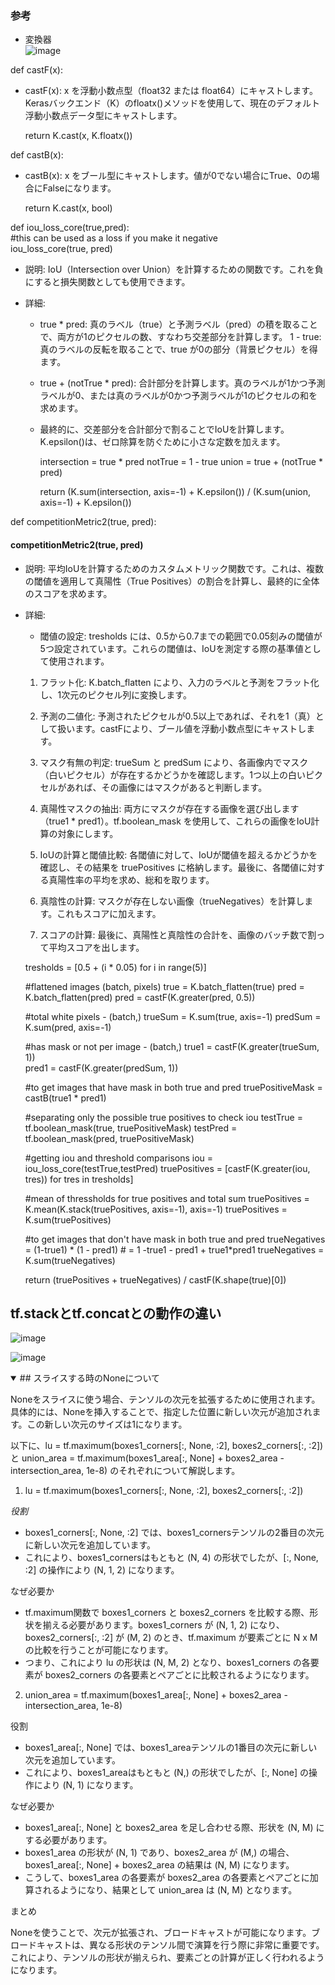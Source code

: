 ### 参考  
* 変換器  
![image](https://github.com/user-attachments/assets/52b09053-c96c-4173-a10e-45c945934cf1)

def castF(x):  
- castF(x): x を浮動小数点型（float32 または float64）にキャストします。Kerasバックエンド（K）のfloatx()メソッドを使用して、現在のデフォルト浮動小数点データ型にキャストします。

    return K.cast(x, K.floatx())

def castB(x):  
- castB(x): x をブール型にキャストします。値が0でない場合にTrue、0の場合にFalseになります。

    return K.cast(x, bool)

def iou_loss_core(true,pred):  
#this can be used as a loss if you make it negative  
iou_loss_core(true, pred)
- 説明: IoU（Intersection over Union）を計算するための関数です。これを負にすると損失関数としても使用できます。

- 詳細:

  - true * pred: 真のラベル（true）と予測ラベル（pred）の積を取ることで、両方が1のピクセルの数、すなわち交差部分を計算します。
1 - true: 真のラベルの反転を取ることで、true が0の部分（背景ピクセル）を得ます。
  - true + (notTrue * pred): 合計部分を計算します。真のラベルが1かつ予測ラベルが0、または真のラベルが0かつ予測ラベルが1のピクセルの和を求めます。
  - 最終的に、交差部分を合計部分で割ることでIoUを計算します。K.epsilon()は、ゼロ除算を防ぐために小さな定数を加えます。

    intersection = true * pred
    notTrue = 1 - true
    union = true + (notTrue * pred)

    return (K.sum(intersection, axis=-1) + K.epsilon()) / (K.sum(union, axis=-1) + K.epsilon())

def competitionMetric2(true, pred):  
#### competitionMetric2(true, pred)
- 説明: 平均IoUを計算するためのカスタムメトリック関数です。これは、複数の閾値を適用して真陽性（True Positives）の割合を計算し、最終的に全体のスコアを求めます。

- 詳細:

  - 閾値の設定: tresholds には、0.5から0.7までの範囲で0.05刻みの閾値が5つ設定されています。これらの閾値は、IoUを測定する際の基準値として使用されます。

  1. フラット化: K.batch_flatten により、入力のラベルと予測をフラット化し、1次元のピクセル列に変換します。

  2. 予測の二値化: 予測されたピクセルが0.5以上であれば、それを1（真）として扱います。castFにより、ブール値を浮動小数点型にキャストします。

  3. マスク有無の判定: trueSum と predSum により、各画像内でマスク（白いピクセル）が存在するかどうかを確認します。1つ以上の白いピクセルがあれば、その画像にはマスクがあると判断します。

  4. 真陽性マスクの抽出: 両方にマスクが存在する画像を選び出します（true1 * pred1）。tf.boolean_mask を使用して、これらの画像をIoU計算の対象にします。

  5. IoUの計算と閾値比較: 各閾値に対して、IoUが閾値を超えるかどうかを確認し、その結果を truePositives に格納します。最後に、各閾値に対する真陽性率の平均を求め、総和を取ります。

  6. 真陰性の計算: マスクが存在しない画像（trueNegatives）を計算します。これもスコアに加えます。

  7. スコアの計算: 最後に、真陽性と真陰性の合計を、画像のバッチ数で割って平均スコアを出します。

    tresholds = [0.5 + (i * 0.05)  for i in range(5)]

    #flattened images (batch, pixels)
    true = K.batch_flatten(true)
    pred = K.batch_flatten(pred)
    pred = castF(K.greater(pred, 0.5))

    #total white pixels - (batch,)
    trueSum = K.sum(true, axis=-1)
    predSum = K.sum(pred, axis=-1)

    #has mask or not per image - (batch,)
    true1 = castF(K.greater(trueSum, 1))    
    pred1 = castF(K.greater(predSum, 1))

    #to get images that have mask in both true and pred
    truePositiveMask = castB(true1 * pred1)

    #separating only the possible true positives to check iou
    testTrue = tf.boolean_mask(true, truePositiveMask)
    testPred = tf.boolean_mask(pred, truePositiveMask)

    #getting iou and threshold comparisons
    iou = iou_loss_core(testTrue,testPred) 
    truePositives = [castF(K.greater(iou, tres)) for tres in tresholds]

    #mean of thressholds for true positives and total sum
    truePositives = K.mean(K.stack(truePositives, axis=-1), axis=-1)
    truePositives = K.sum(truePositives)

    #to get images that don't have mask in both true and pred
    trueNegatives = (1-true1) * (1 - pred1) # = 1 -true1 - pred1 + true1*pred1
    trueNegatives = K.sum(trueNegatives) 

    return (truePositives + trueNegatives) / castF(K.shape(true)[0])


## tf.stackとtf.concatとの動作の違い

![image](https://github.com/user-attachments/assets/cd1e03d0-c8bd-4bc2-a5ee-7344130b043f)

![image](https://github.com/user-attachments/assets/a8beb3e9-bc3e-4003-8d9c-2e418edda868)


<details open><summary>## スライスする時のNoneについて</summary>  



Noneをスライスに使う場合、テンソルの次元を拡張するために使用されます。具体的には、Noneを挿入することで、指定した位置に新しい次元が追加されます。この新しい次元のサイズは1になります。

以下に、lu = tf.maximum(boxes1_corners[:, None, :2], boxes2_corners[:, :2]) と union_area = tf.maximum(boxes1_area[:, None] + boxes2_area - intersection_area, 1e-8) のそれぞれについて解説します。

1. lu = tf.maximum(boxes1_corners[:, None, :2], boxes2_corners[:, :2])

_役割_
- boxes1_corners[:, None, :2] では、boxes1_cornersテンソルの2番目の次元に新しい次元を追加しています。
- これにより、boxes1_cornersはもともと (N, 4) の形状でしたが、[:, None, :2] の操作により (N, 1, 2) になります。

なぜ必要か
- tf.maximum関数で boxes1_corners と boxes2_corners を比較する際、形状を揃える必要があります。boxes1_corners が (N, 1, 2) になり、boxes2_corners[:, :2] が (M, 2) のとき、tf.maximum が要素ごとに N x M の比較を行うことが可能になります。
- つまり、これにより lu の形状は (N, M, 2) となり、boxes1_corners の各要素が boxes2_corners の各要素とペアごとに比較されるようになります。

2. union_area = tf.maximum(boxes1_area[:, None] + boxes2_area - intersection_area, 1e-8)

役割
- boxes1_area[:, None] では、boxes1_areaテンソルの1番目の次元に新しい次元を追加しています。
- これにより、boxes1_areaはもともと (N,) の形状でしたが、[:, None] の操作により (N, 1) になります。

なぜ必要か
- boxes1_area[:, None] と boxes2_area を足し合わせる際、形状を (N, M) にする必要があります。
- boxes1_area の形状が (N, 1) であり、boxes2_area が (M,) の場合、boxes1_area[:, None] + boxes2_area の結果は (N, M) になります。
- こうして、boxes1_area の各要素が boxes2_area の各要素とペアごとに加算されるようになり、結果として union_area は (N, M) となります。

まとめ

Noneを使うことで、次元が拡張され、ブロードキャストが可能になります。ブロードキャストは、異なる形状のテンソル間で演算を行う際に非常に重要です。これにより、テンソルの形状が揃えられ、要素ごとの計算が正しく行われるようになります。
</details>
